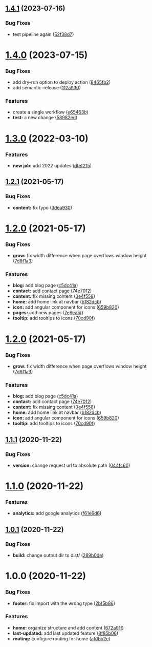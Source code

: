 ## [1.4.1](https://github.com/ricardoerikson/ricardoerikson.github.io/compare/v1.4.0...v1.4.1) (2023-07-16)


### Bug Fixes

* test pipeline again ([52f38d7](https://github.com/ricardoerikson/ricardoerikson.github.io/commit/52f38d725b79ca5e7fecbe45504f5294c3a32593))

# [1.4.0](https://github.com/ricardoerikson/ricardoerikson.github.io/compare/v1.3.0...v1.4.0) (2023-07-15)


### Bug Fixes

* add dry-run option to deploy action ([8465fb2](https://github.com/ricardoerikson/ricardoerikson.github.io/commit/8465fb27a17fc8b1417e01172d1fe2d89373aefd))
* add semantic-release ([112a930](https://github.com/ricardoerikson/ricardoerikson.github.io/commit/112a930ffae3bcee4c6904e0829ff83fffe495c7))


### Features

* create a single workflow ([e65463b](https://github.com/ricardoerikson/ricardoerikson.github.io/commit/e65463bbc28eee2ecd8b582b89a9116d278efcca))
* **test:** a new change ([58982ed](https://github.com/ricardoerikson/ricardoerikson.github.io/commit/58982edaed6a85b6eea19e3b6212431e5f17151e))

# [1.3.0](https://github.com/ricardoerikson/ricardoerikson.github.io/compare/v1.2.1...v1.3.0) (2022-03-10)


### Features

* **new job:** add 2022 updates ([dfef215](https://github.com/ricardoerikson/ricardoerikson.github.io/commit/dfef215b4b87c50b946e96026acb85292b5a2e2a))

## [1.2.1](https://github.com/ricardoerikson/ricardoerikson.github.io/compare/v1.2.0...v1.2.1) (2021-05-17)


### Bug Fixes

* **content:** fix typo ([3dea930](https://github.com/ricardoerikson/ricardoerikson.github.io/commit/3dea93065633133d9b7b6c9e589eb2c2395a19ab))

# [1.2.0](https://github.com/ricardoerikson/ricardoerikson.github.io/compare/v1.1.1...v1.2.0) (2021-05-17)


### Bug Fixes

* **grow:** fix width difference when page overflows window height ([7d8f1a3](https://github.com/ricardoerikson/ricardoerikson.github.io/commit/7d8f1a3cc1c06d632de5b2ced6c69b02912bf1a9))


### Features

* **blog:** add blog page ([c5dc41a](https://github.com/ricardoerikson/ricardoerikson.github.io/commit/c5dc41ab48ec996f18bf30e5bceac1d273c20806))
* **contact:** add contact page ([74e7012](https://github.com/ricardoerikson/ricardoerikson.github.io/commit/74e70123586dc9e6e8d7029435199c1ef78ef5b5))
* **content:** fix missing content ([0e4f558](https://github.com/ricardoerikson/ricardoerikson.github.io/commit/0e4f5582c8df619ac147203e8a24857df16c46ac))
* **home:** add home link at navbar ([b182dcb](https://github.com/ricardoerikson/ricardoerikson.github.io/commit/b182dcbfa48080bbadfc8401abfb1af4afc01608))
* **icon:** add angular component for icons ([659b820](https://github.com/ricardoerikson/ricardoerikson.github.io/commit/659b820693e68045ee68940e3d3f4cdb6bc3c447))
* **pages:** add new pages ([7e6ea5f](https://github.com/ricardoerikson/ricardoerikson.github.io/commit/7e6ea5fc8681cc9e5fc800392ebeb0d556c36b61))
* **tooltip:** add tooltips to icons ([70cd90f](https://github.com/ricardoerikson/ricardoerikson.github.io/commit/70cd90f8adefe6541812846f4c076cda6f59c8f2))

# [1.2.0](https://github.com/ricardoerikson/ricardoerikson.github.io/compare/v1.1.1...v1.2.0) (2021-05-17)


### Bug Fixes

* **grow:** fix width difference when page overflows window height ([7d8f1a3](https://github.com/ricardoerikson/ricardoerikson.github.io/commit/7d8f1a3cc1c06d632de5b2ced6c69b02912bf1a9))


### Features

* **blog:** add blog page ([c5dc41a](https://github.com/ricardoerikson/ricardoerikson.github.io/commit/c5dc41ab48ec996f18bf30e5bceac1d273c20806))
* **contact:** add contact page ([74e7012](https://github.com/ricardoerikson/ricardoerikson.github.io/commit/74e70123586dc9e6e8d7029435199c1ef78ef5b5))
* **content:** fix missing content ([0e4f558](https://github.com/ricardoerikson/ricardoerikson.github.io/commit/0e4f5582c8df619ac147203e8a24857df16c46ac))
* **home:** add home link at navbar ([b182dcb](https://github.com/ricardoerikson/ricardoerikson.github.io/commit/b182dcbfa48080bbadfc8401abfb1af4afc01608))
* **icon:** add angular component for icons ([659b820](https://github.com/ricardoerikson/ricardoerikson.github.io/commit/659b820693e68045ee68940e3d3f4cdb6bc3c447))
* **tooltip:** add tooltips to icons ([70cd90f](https://github.com/ricardoerikson/ricardoerikson.github.io/commit/70cd90f8adefe6541812846f4c076cda6f59c8f2))

## [1.1.1](https://github.com/ricardoerikson/ricardoerikson.github.io/compare/v1.1.0...v1.1.1) (2020-11-22)


### Bug Fixes

* **version:** change request url to absolute path ([044fc60](https://github.com/ricardoerikson/ricardoerikson.github.io/commit/044fc60d3bdb62ba0eef87157244ba61e227fc9f))

# [1.1.0](https://github.com/ricardoerikson/ricardoerikson.github.io/compare/v1.0.1...v1.1.0) (2020-11-22)


### Features

* **analytics:** add google analytics ([f61e6d6](https://github.com/ricardoerikson/ricardoerikson.github.io/commit/f61e6d6a672b95bb2b2a336c79ae75c903b2673c))

## [1.0.1](https://github.com/ricardoerikson/ricardoerikson.github.io/compare/v1.0.0...v1.0.1) (2020-11-22)


### Bug Fixes

* **build:** change output dir to dist/ ([289b0de](https://github.com/ricardoerikson/ricardoerikson.github.io/commit/289b0de4b71bec4e370b2ad26a16230d79fb6e4a))

# 1.0.0 (2020-11-22)


### Bug Fixes

* **footer:** fix import with the wrong type ([2bf5b86](https://github.com/ricardoerikson/ricardoerikson.github.io/commit/2bf5b86dc4152dec12603deaa7a17df9317a3de4))


### Features

* **home:** organize structure and add content ([672a91f](https://github.com/ricardoerikson/ricardoerikson.github.io/commit/672a91f8e53a871c2d27453c94ce7637e8736359))
* **last-updated:** add last updated feature ([8f85b06](https://github.com/ricardoerikson/ricardoerikson.github.io/commit/8f85b0659f89faa5b2ffef529d29ccc3ce4b55bc))
* **routing:** configure routing for home ([afdbb2e](https://github.com/ricardoerikson/ricardoerikson.github.io/commit/afdbb2e8dbfbf372bbbf75f86b778048c06e2077))
